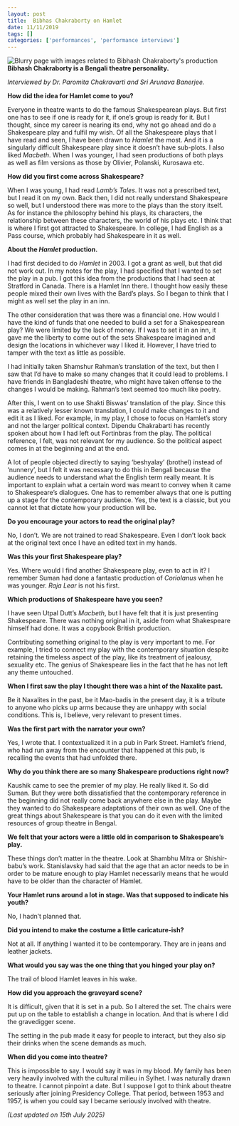 ```yaml
---
layout: post
title:  Bibhas Chakraborty on Hamlet
date: 11/11/2019
tags: []
categories: ['performances', 'performance interviews']
---
```


![Blurry page with images related to Bibhash Chakraborty's production](https://drive.google.com/thumbnail?id=1I0vY5An2woxuZKIFnKx6xx0saJzB3qMc)
**Bibhash Chakraborty is a Bengali theatre personality.**

*Interviewed by Dr. Paromita Chakravarti and Sri Arunava Banerjee.*

**How did the idea for Hamlet come to you?**

Everyone in theatre wants to do the famous Shakespearean plays. But first one has to see if one is ready for it, if one’s group is ready for it. But I thought, since my career is nearing its end, why not go ahead and do a Shakespeare play and fulfil my wish. Of all the Shakespeare plays that I have read and seen, I have been drawn to *Hamlet* the most. And it is a singularly difficult Shakespeare play since it doesn’t have sub-plots. I also liked *Macbeth*. When I was younger, I had seen productions of both plays as well as film versions as those by Olivier, Polanski, Kurosawa etc.

**How did you first come across Shakespeare?**

When I was young, I had read *Lamb’s Tales*. It was not a prescribed text, but I read it on my own. Back then, I did not really understand Shakespeare so well, but I understood there was more to the plays than the story itself. As for instance the philosophy behind his plays, its characters, the relationship between these characters, the world of his plays etc. I think that is where I first got attracted to Shakespeare. In college, I had English as a Pass course, which probably had Shakespeare in it as well.

**About the _Hamlet_ production.**

I had first decided to do *Hamlet* in 2003. I got a grant as well, but that did not work out. In my notes for the play, I had specified that I wanted to set the play in a pub. I got this idea from the productions that I had seen at Stratford in Canada. There is a Hamlet Inn there. I thought how easily these people mixed their own lives with the Bard’s plays. So I began to think that I might as well set the play in an inn.

The other consideration that was there was a financial one. How would I have the kind of funds that one needed to build a set for a Shakespearean play? We were limited by the lack of money. If I was to set it in an inn, it gave me the liberty to come out of the sets Shakespeare imagined and design the locations in whichever way I liked it. However, I have tried to tamper with the text as little as possible.

I had initially taken Shamshur Rahman’s translation of the text, but then I saw that I’d have to make so many changes that it could lead to problems. I have friends in Bangladeshi theatre, who might have taken offense to the changes I would be making. Rahman’s text seemed too much like poetry.

After this, I went on to use Shakti Biswas’ translation of the play. Since this was a relatively lesser known translation, I could make changes to it and edit it as I liked. For example, in my play, I chose to focus on Hamlet’s story and not the larger political context. Dipendu Chakrabarti has recently spoken about how I had left out Fortinbras from the play. The political reference, I felt, was not relevant for my audience. So the political aspect comes in at the beginning and at the end.

A lot of people objected directly to saying ‘beshyalay’ (brothel) instead of ‘nunnery’, but I felt it was necessary to do this in Bengali because the audience needs to understand what the English term really meant. It is important to explain what a certain word was meant to convey when it came to Shakespeare’s dialogues. One has to remember always that one is putting up a stage for the contemporary audience. Yes, the text is a classic, but you cannot let that dictate how your production will be.

**Do you encourage your actors to read the original play?**

No, I don’t. We are not trained to read Shakespeare. Even I don’t look back at the original text once I have an edited text in my hands.

**Was this your first Shakespeare play?**

Yes. Where would I find another Shakespeare play, even to act in it? I remember Suman had done a fantastic production of *Coriolanus* when he was younger. *Raja Lear* is not his first.

**Which productions of Shakespeare have you seen?**

I have seen Utpal Dutt’s *Macbeth*, but I have felt that it is just presenting Shakespeare. There was nothing original in it, aside from what Shakespeare himself had done. It was a copybook British production.

Contributing something original to the play is very important to me. For example, I tried to connect my play with the contemporary situation despite retaining the timeless aspect of the play, like its treatment of jealousy, sexuality etc. The genius of Shakespeare lies in the fact that he has not left any theme untouched.

**When I first saw the play I thought there was a hint of the Naxalite past.**

Be it Naxalites in the past, be it Mao-badis in the present day, it is a tribute to anyone who picks up arms because they are unhappy with social conditions. This is, I believe, very relevant to present times.

**Was the first part with the narrator your own?**

Yes, I wrote that. I contextualized it in a pub in Park Street. Hamlet’s friend, who had run away from the encounter that happened at this pub, is recalling the events that had unfolded there.

**Why do you think there are so many Shakespeare productions right now?**

Kaushik came to see the premier of my play. He really liked it. So did Suman. But they were both dissatisfied that the contemporary reference in the beginning did not really come back anywhere else in the play. Maybe they wanted to do Shakespeare adaptations of their own as well. One of the great things about Shakespeare is that you can do it even with the limited resources of group theatre in Bengal.

**We felt that your actors were a little old in comparison to Shakespeare’s play.**

These things don’t matter in the theatre. Look at Shambhu Mitra or Shishir-babu’s work. Stanislavsky had said that the age that an actor needs to be in order to be mature enough to play Hamlet necessarily means that he would have to be older than the character of Hamlet.

**Your Hamlet runs around a lot in stage. Was that supposed to indicate his youth?**

No, I hadn’t planned that.

**Did you intend to make the costume a little caricature-ish?**

Not at all. If anything I wanted it to be contemporary. They are in jeans and leather jackets.

**What would you say was the one thing that you hinged your play on?**

The trail of blood Hamlet leaves in his wake.

**How did you approach the graveyard scene?**

It is difficult, given that it is set in a pub. So I altered the set. The chairs were put up on the table to establish a change in location. And that is where I did the gravedigger scene.

The setting in the pub made it easy for people to interact, but they also sip their drinks when the scene demands as much.

**When did you come into theatre?**

This is impossible to say. I would say it was in my blood. My family has been very heavily involved with the cultural milieu in Sylhet. I was naturally drawn to theatre. I cannot pinpoint a date. But I suppose I got to think about theatre seriously after joining Presidency College. That period, between 1953 and 1957, is when you could say I became seriously involved with theatre.

_(Last updated on 15th July 2025)_
